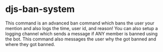 # djs-ban-system
This command is an advanced ban command which bans the user your mention and also logs the time, user id, and reason! You can also setup a logging channel which sends a message if ANY member is banned using the bot. This command also messages the user why the got banned and where they got banned.
